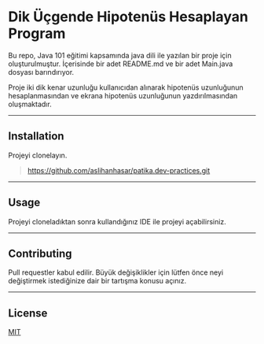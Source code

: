 # Dik Üçgende Hipotenüs Hesaplayan Program
Bu repo, Java 101 eğitimi kapsamında java dili ile
yazılan bir proje için oluşturulmuştur. İçerisinde 
bir adet README.md ve bir adet Main.java dosyası
barındırıyor.

Proje iki dik kenar uzunluğu kullanıcıdan alınarak 
hipotenüs uzunluğunun hesaplanmasından ve ekrana
hipotenüs uzunluğunun yazdırılmasından oluşmaktadır.

---

## Installation
Projeyi clonelayın.

> https://github.com/aslihanhasar/patika.dev-practices.git

---

## Usage
Projeyi cloneladıktan sonra kullandığınız IDE ile projeyi
açabilirsiniz.

---

## Contributing
Pull requestler kabul edilir. Büyük değişiklikler için lütfen önce neyi değiştirmek istediğinize dair bir tartışma konusu açınız.

---

## License
[MIT](https://choosealicense.com/licenses/mit/)
